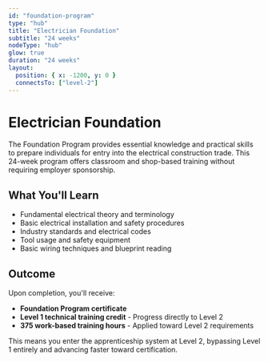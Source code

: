 ```yaml
---
id: "foundation-program"
type: "hub"
title: "Electrician Foundation"
subtitle: "24 weeks"
nodeType: "hub"
glow: true
duration: "24 weeks"
layout:
  position: { x: -1200, y: 0 }
  connectsTo: ["level-2"]
---
```


# Electrician Foundation

The Foundation Program provides essential knowledge and practical skills to prepare individuals for entry into the electrical construction trade. This 24-week program offers classroom and shop-based training without requiring employer sponsorship.

## What You'll Learn

- Fundamental electrical theory and terminology
- Basic electrical installation and safety procedures
- Industry standards and electrical codes
- Tool usage and safety equipment
- Basic wiring techniques and blueprint reading

## Outcome

Upon completion, you'll receive:

- **Foundation Program certificate**
- **Level 1 technical training credit** - Progress directly to Level 2
- **375 work-based training hours** - Applied toward Level 2 requirements

This means you enter the apprenticeship system at Level 2, bypassing Level 1 entirely and advancing faster toward certification.

